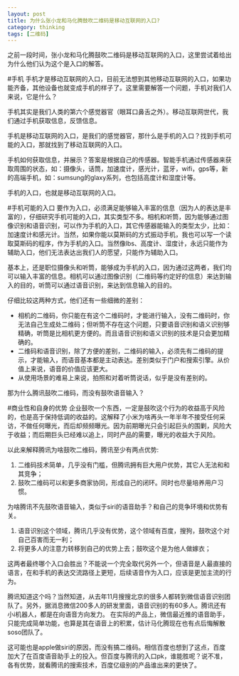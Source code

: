 ```yaml
---
layout: post
title: 为什么张小龙和马化腾鼓吹二维码是移动互联网的入口?
category: thinking
tags: [二维码]
---
```


之前一段时间，张小龙和马化腾鼓吹二维码是移动互联网的入口，这里尝试着给出为什么他们认为这个是入口的解答。

#手机
手机才是移动互联网的入口，目前无法想到其他移动互联网的入口，如果功能齐备，其他设备也就变成手机的样子了。这里需要解答一个问题，手机对我们人来说，它是什么？

手机其实是我们人类的第六个感觉器官（眼耳口鼻舌之外）。移动互联网世代，我们通过手机获取信息，反馈信息。

手机是移动互联网的入口，是我们的感觉器官，那什么是手机的入口？找到手机可能的入口，那就找到了移动互联网的入口。

手机如何获取信息，并展示？答案是根据自己的传感器。智能手机通过传感器来获取周围的状态，如：摄像头，话筒，加速度计，感光计，蓝牙，wifi，gps等，新的高端手机，如：sumsung的glaxy系列，也包括高度计和湿度计等。

手机的入口，也就是移动互联网的入口。

#手机可能的入口
要作为入口，必须满足能够输入丰富的信息（因为人的表达是丰富的），仔细研究手机可能的入口，其实类型不多。相机和听筒，因为能够通过图像识别和语音识别，可以作为手机的入口，其它传感器能输入的类型太少，比如：加速度计和感光计。当然，如果你能以莫斯码的方式振动手机，我也可以写一个读取莫斯码的程序，作为手机的入口。当然像lbs、高度计、湿度计，永远只能作为辅助入口，他们无法表达出我们人的愿望，只能作为辅助入口。

基本上，还是职位摄像头和听筒，能够成为手机的入口，因为通过这两者，我们均可以输入丰富的信息。相机可以通过图像识别（二维码等约定好的信息）来达到输入的目的，听筒可以通过语音识别，来达到信息输入的目的。

仔细比较这两种方式，他们还有一些细微的差别：

* 相机的二维码，你只能在有这个二维码时，才能进行输入，没有二维码时，你无法自己生成处二维码；但听筒不存在这个问题，只要语音识别和语义识别够精确，听筒是比相机更方便的。而且语音识别和语义识别的技术是只会更加精确的。
* 二维码和语音识别，除了方便的差别，二维码的输入，必须先有二维码的提示，才能输入，而语音基本都是主动表达。差别类似于门户和搜索引擎。从价值上来说，语音的价值应该更大。
* 从使用场景的难易上来说，拍照和对着听筒说话，似乎是没有差别的。

那为什么腾讯鼓吹二维码，而没有鼓吹语音输入？

#商业性和自身的优势
企业鼓吹一个东西，一定是鼓吹这个行为的收益高于风险的，也是高于保持低调的收益的。这解释了小米为啥再头一年半年不接受任何采访，不做任何曝光，而后却频频曝光。因为前期曝光只会引起巨头的围剿，风险大于收益；而后期巨头已经难以追上，同时产品的需要，曝光的收益大于风险。

以此来解释腾讯为啥鼓吹二维码，腾讯至少有两点优势:

1. 二维码技术简单，几乎没有门槛，但腾讯拥有巨大用户优势，其它人无法和和其竞争；
2. 鼓吹二维码可以和更多商家协同，形成自己的闭环。同时也尽量培养用户习惯。

为啥腾讯不先鼓吹语音输入，类似于siri的语音助手？和自己的竞争环境和优势有关。

1. 语音识别这个领域，腾讯几乎没有优势，这个领域有百度，搜狗，鼓吹这个对自己百害而无一利；
2. 将更多人的注意力转移到自己的优势上去；鼓吹这个是为他人做嫁衣；

这两者最终哪个入口会胜出？不能说一个完全取代另外一个，但语音是人最直接的语言，在和手机的表达交流路径上更短，后续语音作为入口，应该是更加主流的行为。

腾讯知道这个吗？当然知道，从去年11月搜搜北京的很多人都转到微信语音识别团队了。另外，据消息微信200多人的研发里面，语音识别的有60多人。腾讯还有小i机器人，都是在向语音方向发力。
在实际的产品上，微信最近推的语音助手，只能完成简单功能，也算是其在语音上的积累，估计马化腾现在也有点后悔解散soso团队了。

这可能也是apple做siri的原因，而没有搞二维码。相信百度也想到了这点，百度加大了在百度语音助手上的投入。但百度与腾讯的入口pk，谁能胜呢？说不准，各有优势，就看腾讯的搜索技术，百度亿级别的产品谁出来的更快了。
